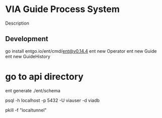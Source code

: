 # VIA Guide Process System

Description

## Development


go install entgo.io/ent/cmd/ent@v0.14.4
ent new Operator
ent new Guide
ent new GuideHistory
# go to api directory
ent generate ./ent/schema


psql -h localhost -p 5432 -U viauser -d viadb


pkill -f "localtunnel"